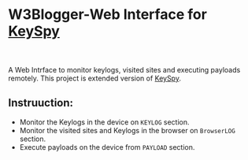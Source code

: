# W3Blogger-Web Interface for [KeySpy](https://github.com/3rr0r-505/ChatWeaver-Render) <br> <a href="https://www.python.org/"><img alt="" src="https://img.shields.io/badge/python-3.9%2B-blue?logo=python&logoColor=88d4d7"/></a> <a href="https://nodejs.org/en"><img alt="" src="https://img.shields.io/badge/Node.js-v16.4.0-339933?logo=node.js"/></a> <a href="https://www.mongodb.com/"><img alt="" src="https://img.shields.io/badge/MongoDB%20Atlas-v4.4.6-009441?logo=mongodb&logoColor=009441"/></a> <a href="https://render.com/"><img alt="" src="https://img.shields.io/badge/Hosted%20on-Render-black?logo=render&logoColor=white"/></a> <br>

A Web Intrface to monitor keylogs, visited sites and executing payloads remotely. This project is extended version of [KeySpy](https://github.com/3rr0r-505/KeySpy).

## Instruuction:
- Monitor the Keylogs in the device on `KEYLOG` section.
- Monitor the visited sites and Keylogs in the browser on `BrowserLOG` section.
- Execute payloads on the device from `PAYLOAD` section.
